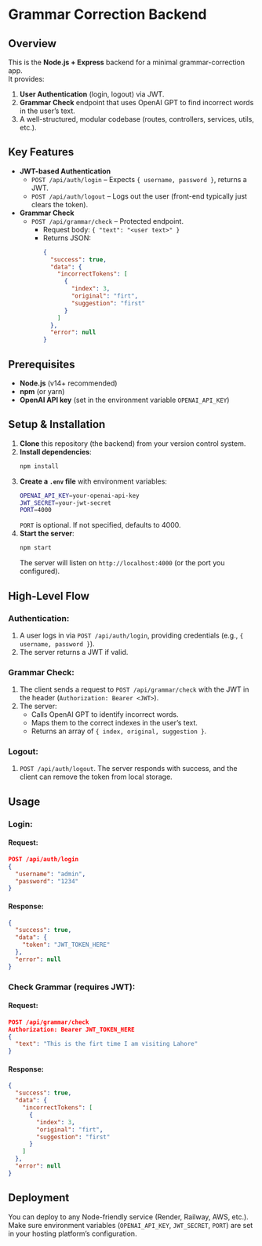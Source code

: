 # Grammar Correction Backend

## Overview

This is the **Node.js + Express** backend for a minimal grammar-correction app.  
It provides:

1. **User Authentication** (login, logout) via JWT.
2. **Grammar Check** endpoint that uses OpenAI GPT to find incorrect words in the user’s text.
3. A well-structured, modular codebase (routes, controllers, services, utils, etc.).

## Key Features

- **JWT-based Authentication**
  - `POST /api/auth/login` – Expects `{ username, password }`, returns a JWT.
  - `POST /api/auth/logout` – Logs out the user (front-end typically just clears the token).
- **Grammar Check**
  - `POST /api/grammar/check` – Protected endpoint.
    - Request body: `{ "text": "<user text>" }`
    - Returns JSON:
      ```json
      {
        "success": true,
        "data": {
          "incorrectTokens": [
            {
              "index": 3,
              "original": "firt",
              "suggestion": "first"
            }
          ]
        },
        "error": null
      }
      ```

## Prerequisites

- **Node.js** (v14+ recommended)
- **npm** (or yarn)
- **OpenAI API key** (set in the environment variable `OPENAI_API_KEY`)

## Setup & Installation

1. **Clone** this repository (the backend) from your version control system.
2. **Install dependencies**:
   ```bash
   npm install
   ```
3. **Create a `.env` file** with environment variables:
   ```bash
   OPENAI_API_KEY=your-openai-api-key
   JWT_SECRET=your-jwt-secret
   PORT=4000
   ```
   `PORT` is optional. If not specified, defaults to 4000.
4. **Start the server**:
   ```bash
   npm start
   ```
   The server will listen on `http://localhost:4000` (or the port you configured).

## High-Level Flow

### Authentication:

1. A user logs in via `POST /api/auth/login`, providing credentials (e.g., `{ username, password }`).
2. The server returns a JWT if valid.

### Grammar Check:

1. The client sends a request to `POST /api/grammar/check` with the JWT in the header (`Authorization: Bearer <JWT>`).
2. The server:
   - Calls OpenAI GPT to identify incorrect words.
   - Maps them to the correct indexes in the user’s text.
   - Returns an array of `{ index, original, suggestion }`.

### Logout:

1. `POST /api/auth/logout`. The server responds with success, and the client can remove the token from local storage.

## Usage

### Login:

#### Request:

```json
POST /api/auth/login
{
  "username": "admin",
  "password": "1234"
}
```

#### Response:

```json
{
  "success": true,
  "data": {
    "token": "JWT_TOKEN_HERE"
  },
  "error": null
}
```

### Check Grammar (requires JWT):

#### Request:

```json
POST /api/grammar/check
Authorization: Bearer JWT_TOKEN_HERE
{
  "text": "This is the firt time I am visiting Lahore"
}
```

#### Response:

```json
{
  "success": true,
  "data": {
    "incorrectTokens": [
      {
        "index": 3,
        "original": "firt",
        "suggestion": "first"
      }
    ]
  },
  "error": null
}
```

## Deployment

You can deploy to any Node-friendly service (Render, Railway, AWS, etc.).
Make sure environment variables (`OPENAI_API_KEY`, `JWT_SECRET`, `PORT`) are set in your hosting platform’s configuration.
